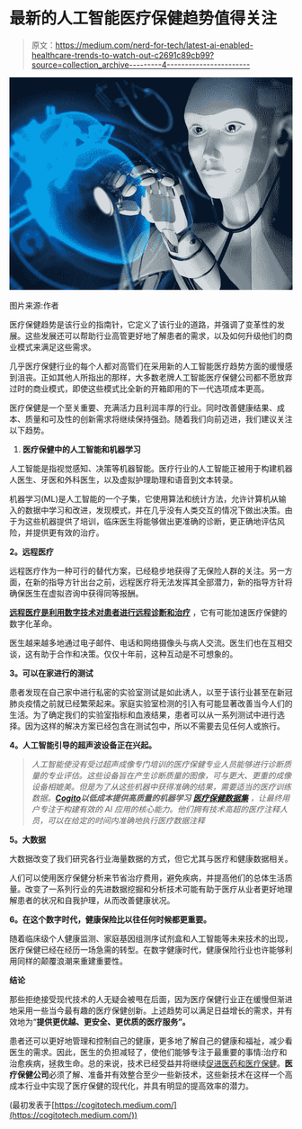 # 最新的人工智能医疗保健趋势值得关注

> 原文：<https://medium.com/nerd-for-tech/latest-ai-enabled-healthcare-trends-to-watch-out-c2691c89cb99?source=collection_archive---------4----------------------->

![](img/73df3d054caf155f6c1c9b7f341c40ea.png)

图片来源:作者

医疗保健趋势是该行业的指南针，它定义了该行业的道路，并强调了变革性的发展。这些发展还可以帮助行业高管更好地了解患者的需求，以及如何升级他们的商业模式来满足这些需求。

几乎医疗保健行业的每个人都对高管们在采用新的人工智能医疗趋势方面的缓慢感到沮丧。正如其他人所指出的那样，大多数老牌人工智能医疗保健公司都不愿放弃过时的商业模式，即使这些模式比全新的开箱即用的下一代选项成本更高。

医疗保健是一个至关重要、充满活力且利润丰厚的行业。同时改善健康结果、成本、质量和可及性的创新需求将继续保持强劲。随着我们向前迈进，我们建议关注以下趋势。

1.  **医疗保健中的人工智能和机器学习**

人工智能是指视觉感知、决策等机器智能。医疗行业的人工智能正被用于构建机器人医生、牙医和外科医生，以及虚拟护理助理和语音到文本转录。

机器学习(ML)是人工智能的一个子集，它使用算法和统计方法，允许计算机从输入的数据中学习和改进，发现模式，并在几乎没有人类交互的情况下做出决策。由于为这些机器提供了培训，临床医生将能够做出更准确的诊断，更正确地评估风险，并提供更有效的治疗。

**2。远程医疗**

远程医疗作为一种可行的替代方案，已经稳步地获得了无保险人群的关注。另一方面，在新的指导方针出台之前，远程医疗将无法发挥其全部潜力，新的指导方针将确保医生在虚拟咨询中获得同等报酬。

[**远程医疗是利用数字技术对患者进行远程诊断和治疗**](https://www.cogitotech.com/use-cases/diagnostics) ，它有可能加速医疗保健的数字化革命。

医生越来越多地通过电子邮件、电话和网络摄像头与病人交流。医生们也在互相交谈，这有助于合作和决策。仅仅十年前，这种互动是不可想象的。

**3。可以在家进行的测试**

患者发现在自己家中进行私密的实验室测试是如此诱人，以至于该行业甚至在新冠肺炎疫情之前就已经繁荣起来。家庭实验室检测的引入有可能显著改善当今人们的生活。为了确定我们的实验室指标和血液结果，患者可以从一系列测试中进行选择。因为这样的解决方案已经包含在测试包中，所以不需要去见任何人或旅行。

**4。人工智能引导的超声波设备正在兴起。**

> *人工智能使没有受过超声成像专门培训的医疗保健专业人员能够进行诊断质量的专业评估。这些设备旨在产生诊断质量的图像，可与更大、更重的成像设备相媲美。但是为了从这些机器中获得准确的结果，需要适当的医疗训练数据。*[***Cogito***](https://www.cogitotech.com/)***以低成本提供高质量的机器学习*** [***医疗保健数据集***](https://www.cogitotech.com/services/healthcare-training-data) *，让最终用户专注于构建有效的 AI 应用的核心能力。他们拥有技术高超的医疗注释人员，可以在给定的时间内准确地执行医疗数据注释*

**5。大数据**

大数据改变了我们研究各行业海量数据的方式，但它尤其与医疗和健康数据相关。

人们可以使用医疗保健分析来节省治疗费用，避免疾病，并提高他们的总体生活质量。改变了一系列行业的先进数据挖掘和分析技术可能有助于医疗从业者更好地理解患者的状况和自我护理，从而改善健康状况。

**6。在这个数字时代，健康保险比以往任何时候都更重要。**

随着临床级个人健康监测、家庭基因组测序试剂盒和人工智能等未来技术的出现，医疗保健已经在经历一场急需的转型。在数字健康时代，健康保险行业也许能够利用同样的颠覆浪潮来重建重要性。

**结论**

那些拒绝接受现代技术的人无疑会被甩在后面，因为医疗保健行业正在缓慢但渐进地采用一些当今最有趣的医疗保健创新。上述趋势可以满足日益增长的需求，并有效地为“**提供更优越、更安全、更优质的医疗服务”。**

患者还可以更好地管理和控制自己的健康，更多地了解自己的健康和福祉，减少看医生的需求。因此，医生的负担减轻了，使他们能够专注于最重要的事情:治疗和治愈疾病，拯救生命。总的来说，技术已经受益并将继续[促进医药和医疗保健](https://www.cogitotech.com/use-cases/medical)。**医疗保健公司**必须了解、准备并有效整合至少一些新技术，这些新技术在这样一个高成本行业中实现了医疗保健的现代化，并具有明显的提高效率的潜力。

(最初发表于[https://cogitotech.medium.com/](https://cogitotech.medium.com/))